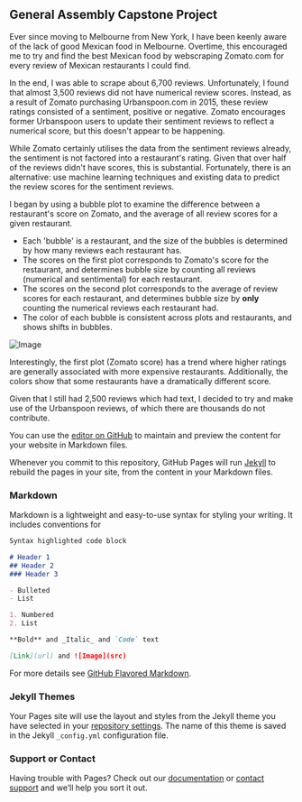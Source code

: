 ## General Assembly Capstone Project

Ever since moving to Melbourne from New York, I have been keenly aware of the lack of good Mexican food in Melbourne. Overtime, this encouraged me to try and find the best Mexican food by webscraping Zomato.com for every review of Mexican restaurants I could find.

In the end, I was able to scrape about 6,700 reviews. Unfortunately, I found that almost 3,500 reviews did not have numerical review scores. Instead, as a result of Zomato purchasing Urbanspoon.com in 2015, these review ratings consisted of a sentiment, positive or negative. Zomato encourages former Urbanspoon users to update their sentiment reviews to reflect a numerical score, but this doesn't appear to be happening. 

While Zomato certainly utilises the data from the sentiment reviews already, the sentiment is not factored into a restaurant's rating. Given that over half of the reviews didn't have scores, this is substantial. Fortunately, there is an alternative: use machine learning techniques and existing data to predict the review scores for the sentiment reviews.

I began by using a bubble plot to examine the difference between a restaurant's score on Zomato, and the average of all review scores for a given restaurant. 
- Each 'bubble' is a restaurant, and the size of the bubbles is determined by how many reviews each restaurant has. 
- The scores on the first plot corresponds to Zomato's score for the restaurant, and determines bubble size by counting all reviews (numerical and sentimental) for each restaurant. 
- The scores on the second plot corresponds to the average of review scores for each restaurant, and determines bubble size by **only** counting the numerical reviews each restaurant had.
- The color of each bubble is consistent across plots and restaurants, and shows shifts in bubbles.

![Image](https://raw.githubusercontent.com/SeanTurner026/Zomato-and-Melbourne-Mexican-Restaurants/master/Images/subplots1.png)

Interestingly, the first plot (Zomato score) has a trend where higher ratings are generally associated with more expensive restaurants. Additionally, the colors show that some restaurants have a dramatically different score.  

Given that I still had 2,500 reviews which had text, I decided to try and make use of the Urbanspoon reviews, of which there are thousands do not contribute.



You can use the [editor on GitHub](https://github.com/SeanTurner026/Zomato-and-Melbourne-Mexican-Restaurants/edit/master/README.md) to maintain and preview the content for your website in Markdown files.

Whenever you commit to this repository, GitHub Pages will run [Jekyll](https://jekyllrb.com/) to rebuild the pages in your site, from the content in your Markdown files.

### Markdown

Markdown is a lightweight and easy-to-use syntax for styling your writing. It includes conventions for

```markdown
Syntax highlighted code block

# Header 1
## Header 2
### Header 3

- Bulleted
- List

1. Numbered
2. List

**Bold** and _Italic_ and `Code` text

[Link](url) and ![Image](src)
```

For more details see [GitHub Flavored Markdown](https://guides.github.com/features/mastering-markdown/).

### Jekyll Themes

Your Pages site will use the layout and styles from the Jekyll theme you have selected in your [repository settings](https://github.com/SeanTurner026/Zomato-and-Melbourne-Mexican-Restaurants/settings). The name of this theme is saved in the Jekyll `_config.yml` configuration file.

### Support or Contact

Having trouble with Pages? Check out our [documentation](https://help.github.com/categories/github-pages-basics/) or [contact support](https://github.com/contact) and we’ll help you sort it out.
